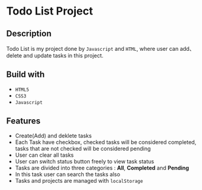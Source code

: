 # Todo List Project

## Description

Todo List is my project  done by `Javascript` and `HTML`,  where user can add、delete and update tasks in this project.



## Build with

- `HTML5`
- `CSS3`
- `Javascript` 

## Features

- Create(Add) and deklete tasks
- Each Task have checkbox, checked tasks will be considered completed, tasks that are not checked will be considered pending
- User can clear all tasks
- User can switch status button freely to view task status
- Tasks are divided into three categories : **All**, **Completed** and **Pending**
- In this task user can search the tasks also
- Tasks and projects are managed with `localStorage`

